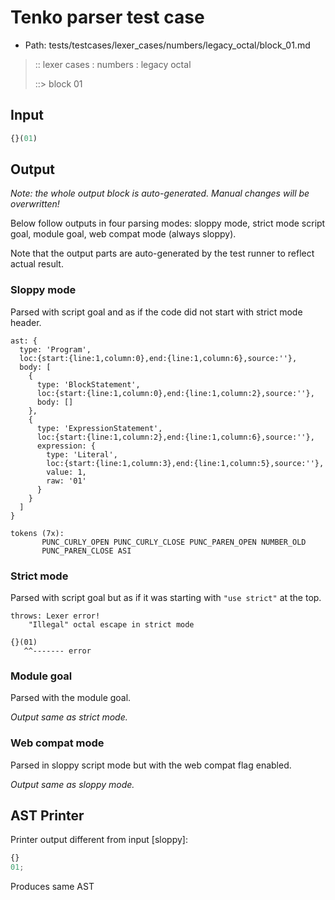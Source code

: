 # Tenko parser test case

- Path: tests/testcases/lexer_cases/numbers/legacy_octal/block_01.md

> :: lexer cases : numbers : legacy octal
>
> ::> block 01
>
> 

## Input

`````js
{}(01)
`````

## Output

_Note: the whole output block is auto-generated. Manual changes will be overwritten!_

Below follow outputs in four parsing modes: sloppy mode, strict mode script goal, module goal, web compat mode (always sloppy).

Note that the output parts are auto-generated by the test runner to reflect actual result.

### Sloppy mode

Parsed with script goal and as if the code did not start with strict mode header.

`````
ast: {
  type: 'Program',
  loc:{start:{line:1,column:0},end:{line:1,column:6},source:''},
  body: [
    {
      type: 'BlockStatement',
      loc:{start:{line:1,column:0},end:{line:1,column:2},source:''},
      body: []
    },
    {
      type: 'ExpressionStatement',
      loc:{start:{line:1,column:2},end:{line:1,column:6},source:''},
      expression: {
        type: 'Literal',
        loc:{start:{line:1,column:3},end:{line:1,column:5},source:''},
        value: 1,
        raw: '01'
      }
    }
  ]
}

tokens (7x):
       PUNC_CURLY_OPEN PUNC_CURLY_CLOSE PUNC_PAREN_OPEN NUMBER_OLD
       PUNC_PAREN_CLOSE ASI
`````

### Strict mode

Parsed with script goal but as if it was starting with `"use strict"` at the top.

`````
throws: Lexer error!
    "Illegal" octal escape in strict mode

{}(01)
   ^^------- error
`````


### Module goal

Parsed with the module goal.

_Output same as strict mode._

### Web compat mode

Parsed in sloppy script mode but with the web compat flag enabled.

_Output same as sloppy mode._

## AST Printer

Printer output different from input [sloppy]:

````js
{}
01;
````

Produces same AST

